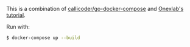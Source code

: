 This is a combination of [callicoder/go-docker-compose](https://github.com/callicoder/go-docker-compose) and [Onexlab's tutorial](https://onexlab-io.medium.com/golang-postgres-8b26d2c777e).

Run with:
```sh
$ docker-compose up --build
```

